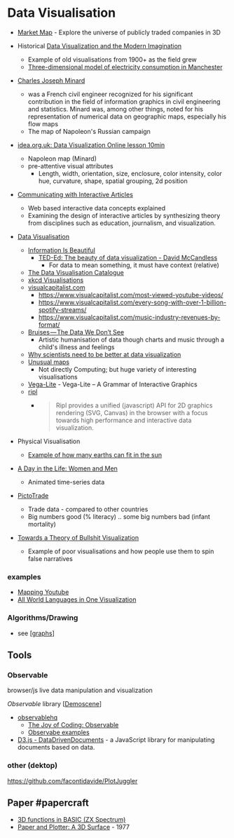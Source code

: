 Data Visualisation
==================

* [Market Map](https://marketmap.one/) - Explore the universe of publicly traded companies in 3D
* Historical [Data Visualization and the Modern Imagination](https://exhibits.stanford.edu/dataviz/)
    * Example of old visualisations from 1900+ as the field grew
    * [Three-dimensional model of electricity consumption in Manchester](https://collection.sciencemuseumgroup.org.uk/objects/co8418916/three-dimensional-model-of-electricity-consumption-in-manchester-chart-graphic-document)

* [Charles Joseph Minard](https://en.wikipedia.org/wiki/Charles_Joseph_Minard)
    * was a French civil engineer recognized for his significant contribution in the field of information graphics in civil engineering and statistics. Minard was, among other things, noted for his representation of numerical data on geographic maps, especially his flow maps
    * The map of Napoleon's Russian campaign

* [idea.org.uk: Data Visualization Online lesson 10min](https://idea.org.uk/badge/data-visualisation)
    * Napoleon map (Minard)
    * pre-attentive visual attributes
        * Length, width, orientation, size, enclosure, color intensity, color hue, curvature, shape, spatial grouping, 2d position

* [Communicating with Interactive Articles](https://distill.pub/2020/communicating-with-interactive-articles/)
    * Web based interactive data concepts explained
    * Examining the design of interactive articles by synthesizing theory from disciplines such as education, journalism, and visualization.

* [Data Visualisation](https://en.wikipedia.org/wiki/Data_visualization)
    * [Information Is Beautiful](https://informationisbeautiful.net/)
        * [TED-Ed: The beauty of data visualization - David McCandless](https://www.youtube.com/watch?v=5Zg-C8AAIGg)
            * For data to mean something, it must have context (relative)
    * [The Data Visualisation Catalogue](https://datavizcatalogue.com/)
    * [xkcd Visualisations](http://www.vislives.com/2011/10/xkcd-visualizations.html)
    * [visualcapitalist.com](https://www.visualcapitalist.com/)
        * https://www.visualcapitalist.com/most-viewed-youtube-videos/
        * https://www.visualcapitalist.com/every-song-with-over-1-billion-spotify-streams/
        * https://www.visualcapitalist.com/music-industry-revenues-by-format/
    * [Bruises — The Data We Don’t See](https://medium.com/@giorgialupi/bruises-the-data-we-dont-see-1fdec00d0036)
        * Artistic humanisation of data though charts and music through a child's illness and feelings
    * [Why scientists need to be better at data visualization](https://www.knowablemagazine.org/article/mind/2019/science-data-visualization)
    * [Unusual maps](https://www.edwardtufte.com/bboard/q-and-a-fetch-msg?msg_id=0002yI)
        * Not directly Computing; but huge variety of interesting visualisations
    * [Vega-Lite](https://vega.github.io/vega-lite/) - Vega-Lite – A Grammar of Interactive Graphics
    * [ripl](https://github.com/andrewcourtice/ripl)
        * > Ripl provides a unified (javascript) API for 2D graphics rendering (SVG, Canvas) in the browser with a focus towards high performance and interactive data visualization. 
* Physical Visualisation
    * [Example of how many earths can fit in the sun](https://www.reddit.com/r/pics/comments/9g5fio/example_of_how_many_earths_can_fit_in_the_sun/?st=JM4IZ1M6&sh=56c0264e)

* [A Day in the Life: Women and Men](https://flowingdata.com/2019/03/06/women-men-timeuse/)
    * Animated time-series data

* [PictoTrade](https://github.com/prototo/StreetsOfDFID/tree/0105a8cde94bd4560b24e178d602675221c732fe)
    * Trade data - compared to other countries
    * Big numbers good (% literacy) .. some big numbers bad (infant mortality)

* [Towards a Theory of Bullshit Visualization](https://research.tableau.com/sites/default/files/altvis-bullshit.pdf)
    * Example of poor visualisations and how people use them to spin false narratives

### examples

* [Mapping Youtube](https://firstmonday.org/ojs/index.php/fm/article/view/10667/9575)
* [All World Languages in One Visualization](https://www.visualcapitalist.com/a-world-of-languages/)

### Algorithms/Drawing
* see [[graphs]]

Tools
-----


### Observable

browser/js live data manipulation and visualization

_Observable_ library [[Demoscene]]

* [observablehq](https://observablehq.com/)
    * [The Joy of Coding: Observable](https://www.software-artist.com/joy-of-coding-observable/)
    * [Observabe examples](https://observablehq.com/collection/@observablehq/instagram-shares)
* [D3.js - DataDrivenDocuments](https://d3js.org/) - a JavaScript library for manipulating documents based on data.

### other (dektop)
https://github.com/facontidavide/PlotJuggler


Paper #papercraft
-----

* [3D functions in BASIC (ZX Spectrum)](https://www.youtube.com/watch?v=-Aw_YiZVu38)
* [Paper and Plotter: A 3D Surface](http://graficaobscura.com/surf/index.html) - 1977


[//begin]: # "Autogenerated link references for markdown compatibility"
[graphs]: graphs.md "Graphs"
[Demoscene]: demoscene.md "Demoscene"
[//end]: # "Autogenerated link references"